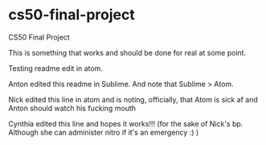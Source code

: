 # cs50-final-project
CS50 Final Project

This is something that works and should be done for real at some point.

Testing readme edit in atom.

Anton edited this readme in Sublime. And note that Sublime > Atom.

Nick edited this line in atom and is noting, officially, that Atom is sick af and Anton should watch his fucking mouth

Cynthia edited this line and hopes it works!!! (for the sake of Nick's bp. Although she can administer nitro if it's an emergency :) )
